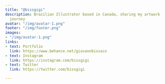 ```yaml
---
title: "@bissgigi"
description: Brazilian Illustrator based in Canada, sharing my artwork and learning
  journey
avatar: "/img/avatar-1.png"
footer: "/img/footer.png"
images:
- "/img/avatar-1.png"
links:
- text: Portfolio
  link: https://www.behance.net/giovannbissaco
- text: Instagram
  link: https://instagram.com/bissgigi
- text: Twitter
  link: https://twitter.com/bissgigi

---
```

